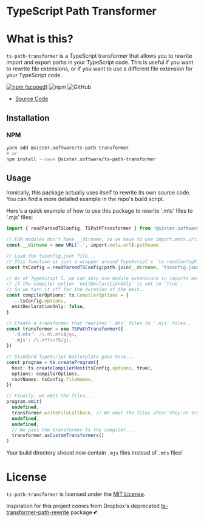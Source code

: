 # TypeScript Path Transformer

# What is this?

`ts-path-transformer` is a TypeScript transformer that allows you to rewrite import and export paths in your TypeScript code.
This is useful if you want to rewrite file extensions, or if you want to use a different file extension for your TypeScript code.

[![npm (scoped)](https://img.shields.io/npm/v/@sister.software/ts-path-transformer)](https://www.npmjs.com/package/@sister.software/ts-path-transformer)
![npm](https://img.shields.io/npm/dm/@sister.software/ts-path-transformer)
![GitHub](https://img.shields.io/github/license/sister-software/ts-path-transformer)

- [Source Code](https://github.com/sister-software/ts-path-transformer)

## Installation

### NPM

```bash
yarn add @sister.software/ts-path-transformer
# or
npm install --save @sister.software/ts-path-transformer
```

## Usage

Ironically, this package actually uses itself to rewrite its own source code. You can find a more detailed example in the repo's build script.

Here's a quick example of how to use this package to rewrite '.mts' files to '.mjs' files:

```ts
import { readParsedTSConfig, TSPathTransformer } from '@sister.software/ts-path-transformer'

// ESM modules don't have __dirname, so we have to use import.meta.url...
const __dirname = new URL('.', import.meta.url).pathname

// Load the tsconfig.json file...
// This function is just a wrapper around TypeScript's `ts.readConfigFile` function...
const tsConfig = readParsedTSConfig(path.join(__dirname, 'tsconfig.json'))

// As of TypeScript 5, we can only use module extensions in imports and exports,
// if the compiler option `emitDeclarationOnly` is set to `true`.
// So we turn it off for the duration of the emit...
const compilerOptions: ts.CompilerOptions = {
  ...tsConfig.options,
  emitDeclarationOnly: false,
}

// Create a transformer that rewrites '.mts' files to '.mjs' files...
const transformer = new TSPathTransformer({
  '.d.mts': /\.d\.mts$/gi,
  '.mjs': /\.m?tsx?$/gi,
})

// Standard TypeScript boilerplate goes here...
const program = ts.createProgram({
  host: ts.createCompilerHost(tsConfig.options, true),
  options: compilerOptions,
  rootNames: tsConfig.fileNames,
})

// Finally, we emit the files...
program.emit(
  undefined,
  transformer.writeFileCallback, // We emit the files after they're transformed...
  undefined,
  undefined,
  // We pass the transformer to the compiler...
  transformer.asCustomTransformers()
)
```

Your build directory should now contain `.mjs` files instead of `.mts` files!

# License

`ts-path-transformer` is licensed under the [MIT License](https://opensource.org/licenses/MIT).

Inspiration for this project comes from Dropbox's deprecated [ts-transformer-path-rewrite](https://github.com/dropbox/ts-transform-import-path-rewrite) package 💕
